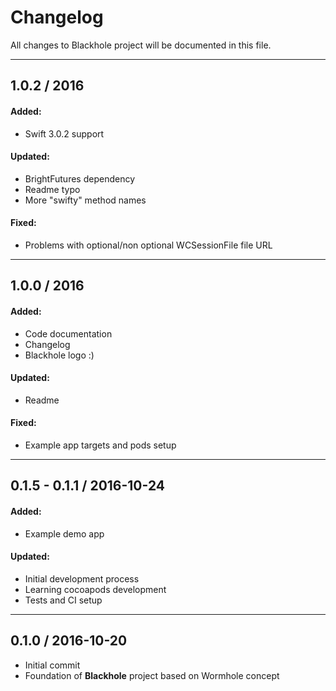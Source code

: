 # Changelog
All changes to Blackhole project will be documented in this file.

---
## __1.0.2__ / 2016

#### Added:
* Swift 3.0.2 support

#### Updated:
* BrightFutures dependency
* Readme typo
* More "swifty" method names

#### Fixed:
* Problems with optional/non optional WCSessionFile file URL

---
## __1.0.0__ / 2016

#### Added:
+ Code documentation
+ Changelog
+ Blackhole logo :)

#### Updated:
* Readme

#### Fixed:
* Example app targets and pods setup

---
## 0.1.5 - 0.1.1 / 2016-10-24

#### Added:
+ Example demo app

#### Updated:
* Initial development process
* Learning cocoapods development
* Tests and CI setup

---
## 0.1.0 / 2016-10-20

* Initial commit
* Foundation of __Blackhole__ project based on Wormhole concept
